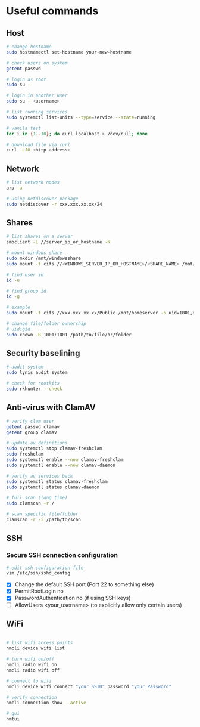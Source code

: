 # Useful commands

## Host

```bash
# change hostname
sudo hostnamectl set-hostname your-new-hostname

# check users on system
getent passwd

# login as root
sudo su -

# login in another user
sudo su - <username>

# list running services
sudo systemctl list-units --type=service --state=running

# vanila test
for i in {1..10}; do curl localhost > /dev/null; done

# download file via curl
curl -LJO <http address>
```

## Network

```bash
# list network nodes
arp -a

# using netdiscover package
sudo netdiscover -r xxx.xxx.xx.xx/24
```

## Shares

```bash
# list shares on a server
smbclient -L //server_ip_or_hostname -N

# mount windows share
sudo mkdir /mnt/windowsshare
sudo mount -t cifs //<WINDOWS_SERVER_IP_OR_HOSTNAME>/<SHARE_NAME> /mnt/windowsshare -o username=<your_username>,password=<your_password>,uid=<local_user_id>,gid=<local_group_id>

# find user id
id -u

# find group id
id -g

# example
sudo mount -t cifs //xxx.xxx.xx.xx/Public /mnt/homeserver -o uid=1001,gid=1001

# change file/folder ownership
# uid:gid
sudo chown -R 1001:1001 /path/to/file/or/folder
```


## Security baselining

```bash
# audit system
sudo lynis audit system
```

```bash
# check for rootkits
sudo rkhunter --check
```

## Anti-virus with ClamAV

```bash
# verify clam user
getent passwd clamav
getent group clamav
```

```bash
# update av definitions
sudo systemctl stop clamav-freshclam
sudo freshclam
sudo systemctl enable --now clamav-freshclam
sudo systemctl enable --now clamav-daemon

# verify av services back
sudo systemctl status clamav-freshclam
sudo systemctl status clamav-daemon
```

```bash
# full scan (long time)
sudo clamscan -r /

# scan specific file/folder
clamscan -r -i /path/to/scan 
```
## SSH

### Secure SSH connection configuration

```bash
# edit ssh configuration file
vim /etc/ssh/sshd_config
```

- [x] Change the default SSH port (Port 22 to something else)
- [x] PermitRootLogin no
- [x] PasswordAuthentication no (if using SSH keys)
- [ ] AllowUsers <your_username> (to explicitly allow only certain users)

## WiFi

```bash

# list wifi access points
nmcli device wifi list

# turn wifi on/off
nmcli radio wifi on
nmcli radio wifi off

# connect to wifi
nmcli device wifi connect "your_SSID" password "your_Password"

# verify connection
nmcli connection show --active

# gui
nmtui
```
